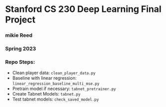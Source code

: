 # Stanford CS 230 Deep Learning Final Project
### mikie Reed
### Spring 2023
### Repo Steps:

* Clean player data: ```clean_player_data.py```
* Baseline with linear regression: ```linear_regression_baseline_multi_mse.py```
* Pretrain model if necessary: ```tabnet_pretrainer.py```
* Create Tabnet Models: ```tabnet.py```
* Test tabnet models: ```check_saved_model.py```
